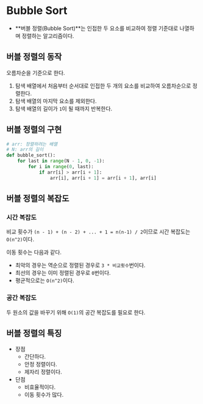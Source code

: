 # Bubble Sort

- **버블 정렬(Bubble Sort)**는 인접한 두 요소를 비교하여 정렬 기준대로 나열하며 정렬하는 알고리즘이다.



## 버블 정렬의 동작

오름차순을 기준으로 한다.

1. 탐색 배열에서 처음부터 순서대로 인접한 두 개의 요소를 비교하여 오름차순으로 정렬한다.
2. 탐색 배열의 마지막 요소를 제외한다.
3. 탐색 배열의 길이가 `1`이 될 때까지 반복한다.



## 버블 정렬의 구현

```python
# arr: 정렬하려는 배열
# N: arr의 길이
def bubble_sort():
	for last in range(N - 1, 0, -1):
		for i in range(0, last):
			if arr[i] > arr[i + 1]:
				arr[i], arr[i + 1] = arr[i + 1], arr[i]
```



## 버블 정렬의 복잡도

### 시간 복잡도

비교 횟수가 `(n - 1) + (n - 2) + ... + 1 = n(n-1) / 2`이므로 시간 복잡도는 `O(n^2)`이다.

이동 횟수는 다음과 같다.

- 최악의 경우는 역순으로 정렬된 경우로 `3 * 비교횟수`번이다.
- 최선의 경우는 이미 정렬된 경우로 `0`번이다.
- 평균적으로는 `O(n^2)`이다.



### 공간 복잡도

두 원소의 값을 바꾸기 위해 `O(1)`의 공간 복잡도를 필요로 한다.



## 버블 정렬의 특징

- 장점
  - 간단하다.
  - 안정 정렬이다.
  - 제자리 정렬이다.
- 단점
  - 비효율적이다.
  - 이동 횟수가 많다.